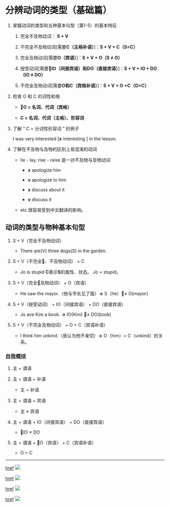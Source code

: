 # 分辨动词的类型（基础篇）

1. 掌握动词的类型和五种基本句型（第1-5）的基本特征

    1. 完全不及物动词： **S + V**

    1. 不完全不及物动词[需要**C（主格补语）**]：**S + V + C（S=C）**

    1. 完全及物动词[需要**O（宾语）**]：**S + V + O（S ≠ O）**

    1. 授受动词[需要**IO（间接宾语）**和**DO（直接宾语）**]：**S + V + IO + DO（IO ≠ DO）**

    1. 不完全及物动词[需要**O和C（宾格补语）**]：**S + V + O +C（O=C）**

1. 检查 O 和 C 的词性和格

    * **O = 名词、代词（宾格）**

    * **C = 名词、代词（主格）、形容词**

1. 了解 “ C = 分词性形容词 ” 的例子

    I was very interested [**x** interesting ] in the lesson.

1. 了解在不及物与及物的区别上易混淆的动词

    * lie - lay, rise - raise 是一对不及物与及物动词

        * **x** apologize him
        * **v** apologize to him

        * **x** discuss about it
        * **v** discuss it

    * etc.很容易受到中文翻译的影响。

## 动词的类型与物种基本句型

1. S + V（完全不及物动词）

    * There are(V) three dogs(S) in the garden.

1. S + V（不完全、不及物动词） + C

    * Jo is stupid **C**表示**S**的属性、状态。 Jo = stupid。

1. S + V（完全及物动词） + O（宾语）

    * He saw the mayor.（他与市长见了面）**->** S（he）≠ O(mayor)

1. S + V（授受动词） + IO（间接宾语） + DO（直接宾语）

    * Jo ave Kim a book. **→** IO(Kim) ≠ DO(book)

1. S + V（不完全及物动词） + O + C（宾语补语）

    * I think him unkind.（我认为他不亲切）**→** O（him）= C（unkind）的关系。

### 自我概括

1. 主 + 谓语

1. 主 + 谓语 + 补语

    * 主 = 补语

1. 主 + 谓语 + 宾语

    * 主 ≠ 宾语

1. 主 + 谓语 + IO（间接宾语） + DO（直接宾语）

    * IO ≠ DO

1. 主 + 谓语 + O（宾语） + C（宾语补语）

    * O = C

---
[href](http://wx3.sinaimg.cn/large/6b8f5d9cly1flwk4ecdiij20le0w64dp.jpg)
![](http://wx3.sinaimg.cn/large/6b8f5d9cly1flwk4ecdiij20le0w64dp.jpg)

[href](http://wx3.sinaimg.cn/large/6b8f5d9cly1flwk4m7i2jj20ku0vitqi.jpg)
![](http://wx3.sinaimg.cn/large/6b8f5d9cly1flwk4m7i2jj20ku0vitqi.jpg)

[href](http://wx4.sinaimg.cn/large/6b8f5d9cly1flwk4st9iuj20ke0t0n83.jpg)
![](http://wx4.sinaimg.cn/large/6b8f5d9cly1flwk4st9iuj20ke0t0n83.jpg)

[href](http://wx3.sinaimg.cn/large/6b8f5d9cly1flwk4yrdfmj20ki0lmqcc.jpg)
![](http://wx3.sinaimg.cn/large/6b8f5d9cly1flwk4yrdfmj20ki0lmqcc.jpg)